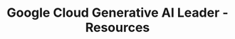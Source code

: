 ---
layout: resources
title: Google Cloud Generative AI Leader - Resources
permalink: resources-google-cloud-generative-ai-leader
resources:
  - title: Download PDF - Slides
    description: Download the slides and have them ready.
    url: 'https://in28minutes.com/downloads/25-google-cloud-generative-ai-leader/01-in28minutes-presentation-generative-ai-leader-google-cloud.pdf'
  - title: LinkedIn Newsletter
    description: Read in28minutes Newsletter. Published on LinkedIn.
    icon: lni-linkedin
    url: 'https://www.linkedin.com/newsletters/6978624731038023681/'
---